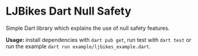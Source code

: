# LJBikes Dart Null Safety

Simple Dart library which explains the use of null safety features.

**Usage:** install dependencies with `dart pub get`, run test with `dart test` or run the example `dart run example/ljbikes_example.dart`.